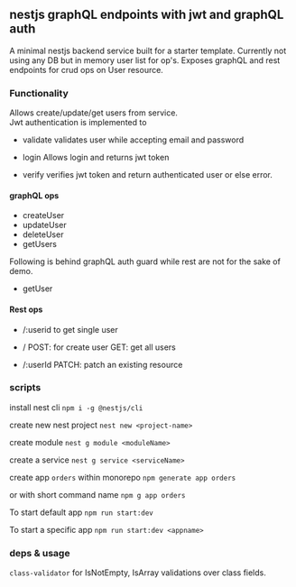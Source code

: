 ## nestjs graphQL endpoints with jwt and graphQL auth

A minimal nestjs backend service built for a starter template.
Currently not using any DB but in memory user list for op's.
Exposes graphQL and rest endpoints for crud ops on User resource.

### Functionality

Allows create/update/get users from service.\
Jwt authentication is implemented to

- validate
  validates user while accepting email and password

- login
  Allows login and returns jwt token

- verify
  verifies jwt token and return authenticated user or else error.

#### graphQL ops

- createUser
- updateUser
- deleteUser
- getUsers

Following is behind graphQL auth guard while rest are not for the sake of demo.

- getUser

#### Rest ops

- /:userid
  to get single user

- /
  POST: for create user
  GET: get all users

- /:userId
  PATCH: patch an existing resource

### scripts

install nest cli `npm i -g @nestjs/cli`

create new nest project `nest new <project-name>`

create module `nest g module <moduleName>`

create a service `nest g service <serviceName>`

create app `orders` within monorepo `npm generate app orders`

or with short command name `npm g app orders`

To start default app `npm run start:dev`

To start a specific app `npm run start:dev <appname>`

### deps & usage

`class-validator` for IsNotEmpty, IsArray validations over class fields.
